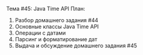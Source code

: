 Тема #45: Java Time API
План:
1. Разбор домашнего задания #44
2. Основные классы Java Time API
3. Операции с датами
4. Парсинг и форматирование дат
5. Выдача и обсуждение домашнего задания #45
